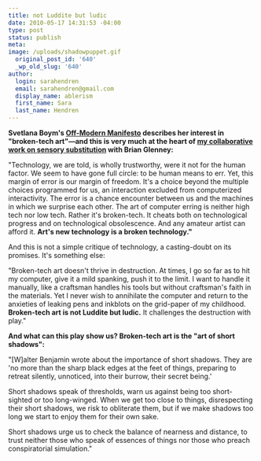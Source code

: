 ```yaml
---
title: not Luddite but ludic
date: 2010-05-17 14:31:53 -04:00
type: post
status: publish
meta:
image: /uploads/shadowpuppet.gif
  original_post_id: '640'
  _wp_old_slug: '640'
author:
  login: sarahendren
  email: sarahendren@gmail.com
  display_name: ablerism
  first_name: Sara
  last_name: Hendren
---
```


<p><strong>Svetlana Boym's <a href="http://www.svetlanaboym.com/manifesto.htm">Off-Modern Manifesto</a> describes her interest in "broken-tech art"—and this is very much at the heart of <a href="http://www.ablersite.com/2009/11/projects-search-task/">my collaborative work on sensory substitution</a> with Brian Glenney:</strong></p>
<p>"Technology, we are told, is wholly trustworthy, were              it not for the human factor. We seem to have gone full circle: to              be human means to err. Yet, this margin of error is our margin of              freedom. It's a choice beyond the multiple choices programmed for              us, an interaction excluded from computerized interactivity. The error              is a chance encounter between us and the machines in which we surprise              each other. The art of computer erring is neither high tech nor low              tech. Rather it's broken-tech. It cheats both on technological              progress and on technological obsolescence. And any amateur artist              can afford it. <strong>Art's new technology is a broken technology."</strong></p>
<p>And this is not a simple critique of technology, a casting-doubt on its promises. It's something else:</p>
<p>"Broken-tech art doesn't thrive in destruction. At times,              I go so far as to hit my computer, give it a mild spanking, push it              to the limit. I want to handle it manually, like a craftsman handles              his tools but without craftsman's faith in the materials. Yet I never              wish to annihilate the computer and return to the anxieties of leaking              pens and inkblots on the grid-paper of my childhood. <strong>Broken-tech              art is not Luddite but ludic.</strong> It challenges the destruction              with play."<strong></strong><strong> </strong></p>
<p><strong></strong><strong>And what can this play show us? Broken-tech art is the "art of short shadows":<br />
</strong></p>
<p>"[W]alter Benjamin              wrote about the importance of short shadows. They are 'no more              than the sharp black edges at the feet of things, preparing to retreat              silently, unnoticed, into their burrow, their secret being.'</p>
<p>Short shadows speak of thresholds, warn us against being too short-sighted              or too long-winged. When we get too close to things, disrespecting              their short shadows, we risk to obliterate them, but if we make shadows              too long we start to enjoy them for their own sake.</p>
<p>Short shadows              urge us to check the balance of nearness and distance, to trust neither              those who speak of essences of things nor those who preach conspiratorial              simulation."</p>
